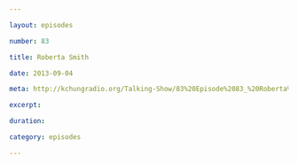 ```yaml
---

layout: episodes

number: 83

title: Roberta Smith

date: 2013-09-04

meta: http://kchungradio.org/Talking-Show/83%20Episode%2083_%20Roberta%20Smith.mp3

excerpt: 

duration: 

category: episodes

---
```


